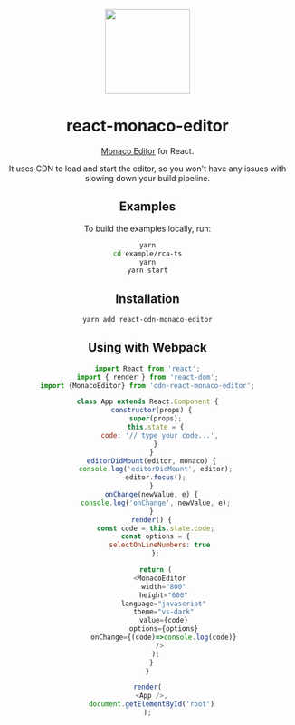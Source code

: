 <p align="center"><img src="https://user-images.githubusercontent.com/2723376/55211710-2f76e000-5228-11e9-887b-67faca78c4b9.png" width="150" height="150" /></p>

<h1 align="center">react-monaco-editor</h1>

<div align="center">

[Monaco Editor](https://github.com/Microsoft/monaco-editor) for React.

It uses CDN to load and start the editor, so you won't have any issues with slowing down your build pipeline.

## Examples

To build the examples locally, run:

```bash
yarn
cd example/rca-ts
yarn
yarn start
```

## Installation

```bash
yarn add react-cdn-monaco-editor
```

## Using with Webpack

```js
import React from 'react';
import { render } from 'react-dom';
import {MonacoEditor} from 'cdn-react-monaco-editor';

class App extends React.Component {
  constructor(props) {
    super(props);
    this.state = {
      code: '// type your code...',
    }
  }
  editorDidMount(editor, monaco) {
    console.log('editorDidMount', editor);
    editor.focus();
  }
  onChange(newValue, e) {
    console.log('onChange', newValue, e);
  }
  render() {
    const code = this.state.code;
    const options = {
      selectOnLineNumbers: true
    };

    return (
      <MonacoEditor
        width="800"
        height="600"
        language="javascript"
        theme="vs-dark"
        value={code}
        options={options}
        onChange={(code)=>console.log(code)}
      />
    );
  }
}

render(
  <App />,
  document.getElementById('root')
);
```
